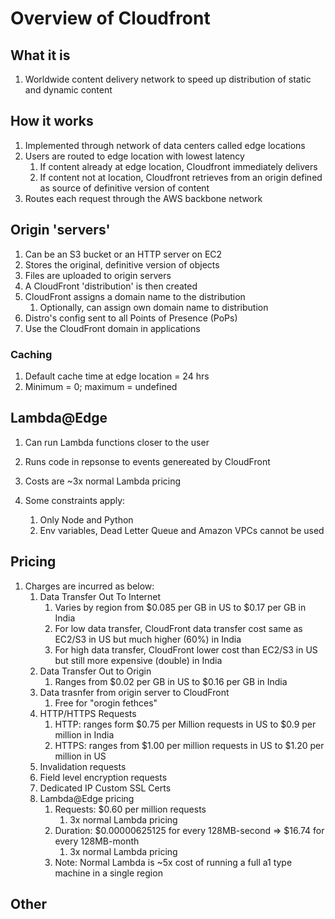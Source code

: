 # Overview of Cloudfront

## What it is

1. Worldwide content delivery network to speed up distribution of static and dynamic content

## How it works

1. Implemented through network of data centers called edge locations
1. Users are routed to edge location with lowest latency
   1. If content already at edge location, Cloudfront immediately delivers
   1. If content not at location, Cloudfront retrieves from an origin defined as source of definitive version of content
1. Routes each request through the AWS backbone network

## Origin 'servers'

1. Can be an S3 bucket or an HTTP server on EC2
1. Stores the original, definitive version of objects
1. Files are uploaded to origin servers
1. A CloudFront 'distribution' is then created
1. CloudFront assigns a domain name to the distribution
   1. Optionally, can assign own domain name to distribution
1. Distro's config sent to all Points of Presence (PoPs)
1. Use the CloudFront domain in applications

### Caching

1. Default cache time at edge location = 24 hrs
1. Minimum = 0; maximum = undefined

## Lambda@Edge

1. Can run Lambda functions closer to the user
1. Runs code in repsonse to events genereated by CloudFront
1. Costs are ~3x normal Lambda pricing
1. Some constraints apply:

   1. Only Node and Python
   1. Env variables, Dead Letter Queue and Amazon VPCs cannot be used

## Pricing

1. Charges are incurred as below:
   1. Data Transfer Out To Internet
      1. Varies by region from $0.085 per GB in US to $0.17 per GB in India
      1. For low data transfer, CloudFront data transfer cost same as EC2/S3 in US but much higher (60%) in India
      1. For high data transfer, CloudFront lower cost than EC2/S3 in US but still more expensive (double) in India
   1. Data Transfer Out to Origin
      1. Ranges from $0.02 per GB in US to $0.16 per GB in India
   1. Data trasnfer from origin server to CloudFront
      1. Free for "orogin fethces"
   1. HTTP/HTTPS Requests
      1. HTTP: ranges form $0.75 per Million requests in US to $0.9 per million in India
      1. HTTPS: ranges from $1.00 per million requests in US to $1.20 per million in US
   1. Invalidation requests
   1. Field level encryption requests
   1. Dedicated IP Custom SSL Certs
   1. Lambda@Edge pricing
      1. Requests: \$0.60 per million requests
         1. 3x normal Lambda pricing
      1. Duration: $0.00000625125 for every 128MB-second => $16.74 for every 128MB-month
         1. 3x normal Lambda pricing
      1. Note: Normal Lambda is ~5x cost of running a full a1 type machine in a single region

## Other
